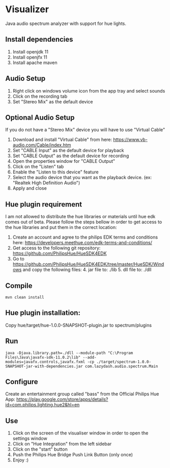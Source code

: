 # Visualizer
Java audio spectrum analyzer with support for hue lights.

## Install dependencies
1. Install openjdk 11
2. Install openjfx 11
3. Install apache maven

## Audio Setup
1. Right click on windows volume icon from the app tray and select sounds
2. Click on the recording tab
3. Set "Stereo Mix" as the default device

## Optional Audio Setup
If you do not have a "Stereo Mix" device you will have to use "Virtual Cable"
1. Download and install "Virtual Cable" from here: https://www.vb-audio.com/Cable/index.htm
2. Set "CABLE Input" as the default device for playback
3. Set "CABLE Output" as the default device for recording
4. Open the properties window for "CABLE Output"
5. Click on the "Listen" tab
6. Enable the "Listen to this device" feature
7. Select the audio device that you want as the playback device. (ex: "Realtek High Definition Audio")
8. Apply and close

## Hue plugin requirement
I am not allowed to distribute the hue libraries or materials until hue edk comes out of beta.
Please follow the steps bellow in order to get access to the hue libraries and put them in the correct location:
1. Create an account and agree to the philips EDK terms and conditions here: https://developers.meethue.com/edk-terms-and-conditions/
2. Get access to the following git repository: https://github.com/PhilipsHue/HueSDK4EDK
3. Go to https://github.com/PhilipsHue/HueSDK4EDK/tree/master/HueSDK/Windows and copy the following files:
    4. jar file to: ./lib
    5. dll file to: ./dll 

## Compile
`mvn clean install`

## Hue plugin installation:
Copy hue/target/hue-1.0.0-SNAPSHOT-plugin.jar to spectrum/plugins

## Run
`java -Djava.library.path=./dll --module-path "C:\Program Files\Java\javafx-sdk-11.0.2\lib" --add-modules=javafx.controls,javafx.fxml -cp ./target/spectrum-1.0.0-SNAPSHOT-jar-with-dependencies.jar com.lazydash.audio.spectrum.Main`

## Configure
Create an entertainment group called "bass" from the Official Philips Hue App: https://play.google.com/store/apps/details?id=com.philips.lighting.hue2&hl=en

## Use
1. Click on the screen of the visualiser window in order to open the settings window
2. Click on "Hue Integration" from the left sidebar
3. Click on the "start" button
4. Push the Philips Hue Bridge Push Link Button (only once)
5. Enjoy :)